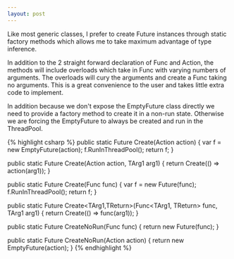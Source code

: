 ```yaml
---
layout: post
---
```

Like most generic classes, I prefer to create Future instances through static factory methods which allows me to take maximum advantage of type inference.

In addition to the 2 straight forward declaration of Func<T> and Action, the methods will include overloads which take in Func<T> with varying numbers of arguments.  The overloads will cury the arguments and create a Func<T> taking no arguments.  This is a great convenience to the user and takes little extra code to implement.

In addition because we don't expose the EmptyFuture class directly we need to provide a factory method to create it in a non-run state.  Otherwise we are forcing the EmptyFuture to always be created and run in the ThreadPool.

{% highlight csharp %}
public static Future Create(Action action)
{
    var f = new EmptyFuture(action);
    f.RunInThreadPool();
    return f;
}

public static Future Create<TArg1>(Action<TArg1> action, TArg1 arg1)
{
    return Create(() => action(arg1));
}

public static Future<T> Create<T>(Func<T> func)
{
    var f = new Future<T>(func);
    f.RunInThreadPool();
    return f;
}

public static Future<TReturn> Create<TArg1,TReturn>(Func<TArg1, TReturn> func, TArg1 arg1)
{
    return Create(() => func(arg1));
}

public static Future<T> CreateNoRun<T>(Func<T> func)
{
    return new Future<T>(func);
}

public static Future CreateNoRun(Action action)
{
    return new EmptyFuture(action);
}
{% endhighlight %}

